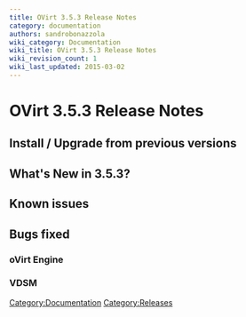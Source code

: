 ```yaml
---
title: OVirt 3.5.3 Release Notes
category: documentation
authors: sandrobonazzola
wiki_category: Documentation
wiki_title: OVirt 3.5.3 Release Notes
wiki_revision_count: 1
wiki_last_updated: 2015-03-02
---
```


# OVirt 3.5.3 Release Notes

## Install / Upgrade from previous versions

## What's New in 3.5.3?

## Known issues

## Bugs fixed

### oVirt Engine

### VDSM

<Category:Documentation> <Category:Releases>
